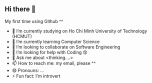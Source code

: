 ## Hi there 👋
My first time using Github ^^ 
- 🔭 I’m currently studying on Ho Chi Minh University of Technology (HCMUT)
- 🌱 I’m currently learning Computer Science
- 👯 I’m looking to collaborate on Software Engineering
- 🤔 I’m looking for help with Coding 😵
- 💬 Ask me about <thinking....>
- 📫 How to reach me: my email, please ^^
- 😄 Pronouns: ...
- ⚡ Fun fact: I'm introvert 
<!--
**KhoiHoang866/KhoiHoang866** is a ✨ _special_ ✨ repository because its `README.md` (this file) appears on your GitHub profile.

Here are some ideas to get you started:

- 🔭 I’m currently working on ...
- 🌱 I’m currently learning ...
- 👯 I’m looking to collaborate on ...
- 🤔 I’m looking for help with ...
- 💬 Ask me about ...
- 📫 How to reach me: ...
- 😄 Pronouns: ...
- ⚡ Fun fact: ...
-->
